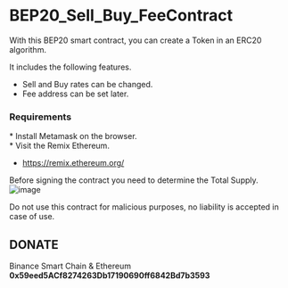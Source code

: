 # BEP20_Sell_Buy_FeeContract
With this BEP20 smart contract, you can create a Token in an ERC20 algorithm.  

It includes the following features.
* Sell and Buy rates can be changed. 
* Fee address can be set later.  

<h3>Requirements</h3>
 * Install Metamask on the browser.<br>
 * Visit the Remix Ethereum.<br>
 
- https://remix.ethereum.org/<br>

Before signing the contract you need to determine the Total Supply.<br>
![image](https://user-images.githubusercontent.com/44619951/228122720-3fff8e4c-c01c-4f14-b6b0-4644bee3256e.png)


Do not use this contract for malicious purposes, no liability is accepted in case of use.


<h2>DONATE</h2>
Binance Smart Chain & Ethereum<br>
<b>0x59eed5ACf8274263Db17190690ff6842Bd7b3593</b>
